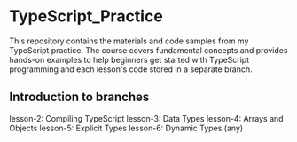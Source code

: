 # TypeScript_Practice

This repository contains the materials and code samples from my TypeScript practice. The course covers fundamental concepts and provides hands-on examples to help beginners get started with TypeScript programming and each lesson's code stored in a separate branch.

## Introduction to branches

lesson-2: Compiling TypeScript
lesson-3: Data Types
lesson-4: Arrays and Objects
lesson-5: Explicit Types
lesson-6: Dynamic Types (any)
